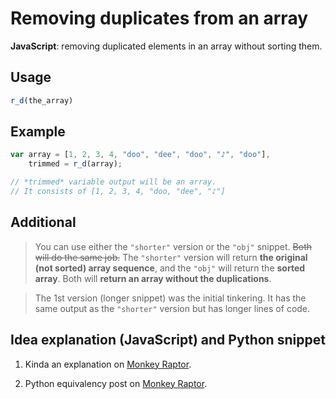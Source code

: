 # Removing duplicates from an array
**JavaScript**: removing duplicated elements in an array without sorting them.

## Usage

```javascript
r_d(the_array)
```

## Example
```javascript
var array = [1, 2, 3, 4, "doo", "dee", "doo", "♪", "doo"],
    trimmed = r_d(array);

// *trimmed* variable output will be an array.
// It consists of [1, 2, 3, 4, "doo, "dee", "♪"]
```

## Additional
>You can use either the `"shorter"` version or the `"obj"` snippet. ~~Both will do the same job.~~ The `"shorter"` version will return **the original (not sorted) array sequence**, and the `"obj"` will return the **sorted array**. Both will **return an array without the duplications**.

>The 1st version (longer snippet) was the initial tinkering. It has the same output as the `"shorter"` version but has longer lines of code.

## Idea explanation (JavaScript) and Python snippet

1. Kinda an explanation on <a href="http://monkeyraptor.johanpaul.net/2015/04/javascript-removing-same-elements-in.html" target="_blank" title="new window">Monkey Raptor</a>.

2. Python equivalency post on <a href="http://monkeyraptor.johanpaul.net/2015/04/python-removing-same-elements-in-array.html" target="_blank" title="new window">Monkey Raptor</a>.
